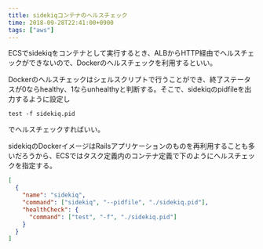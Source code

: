 ```yaml
---
title: sidekiqコンテナのヘルスチェック
time: 2018-09-28T22:41:00+0900
tags: ["aws"]
---
```


ECSでsidekiqをコンテナとして実行するとき、ALBからHTTP経由でヘルスチェックができないので、Dockerのヘルスチェックを利用するといい。

Dockerのヘルスチェックはシェルスクリプトで行うことができ、終了ステータスが0ならhealthy、1ならunhealthyと判断する。そこで、sidekiqのpidfileを出力するように設定し

```
test -f sidekiq.pid
```

でヘルスチェックすればいい。

sidekiqのDockerイメージはRailsアプリケーションのものを再利用することも多いだろうから、ECSではタスク定義内のコンテナ定義で下のようにヘルスチェックを指定する。

```json
[
  {
    "name": "sidekiq",
    "command": ["sidekiq", "--pidfile", "./sidekiq.pid"],
    "healthCheck": {
      "command": ["test", "-f", "./sidekiq.pid"]
    }
  }
]
```
